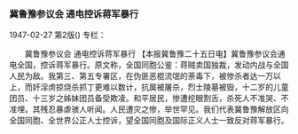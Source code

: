 ### 冀鲁豫参议会  通电控诉蒋军暴行

1947-02-27
第2版()
专栏：

　　冀鲁豫参议会
    通电控诉蒋军暴行
    【本报冀鲁豫二十五日电】冀鲁豫参议会通电全国，控诉蒋军暴行。原文称，全国同胞公鉴：蒋贼卖国独裁，发动内战与全国人民为敌。我第三、第五专署区，在伪匪恶棍流氓的荼毒下，被惨杀者达一万以上，而奸淫虏掠烧杀抓丁更难以数计，抗属被屠杀，烈士陵墓被毁，十二岁的儿童团员、十三岁之姊妹团员备受欺凌。和平居民，惨遭挖眼割舌，杀死人不准哭、不准埋。其残忍暴虐骇人听闻。人民遭灾之惨，举世罕见。我们代表冀鲁豫解放区向全国同胞、全世界公正人士控诉，望全国同胞及国际正义人士一致反对蒋军暴行。
